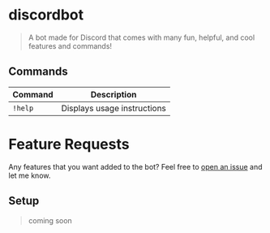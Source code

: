 # discordbot
> A bot made for Discord that comes with many fun, helpful, and cool features and commands!

## Commands
| Command | Description
|---------|-------------|
| `!help` | Displays usage instructions|

# Feature Requests
Any features that you want added to the bot? Feel free to [open an issue](https://github.com/lokhinw/discordbot/issues/new) and let me know.
## Setup
> coming soon


